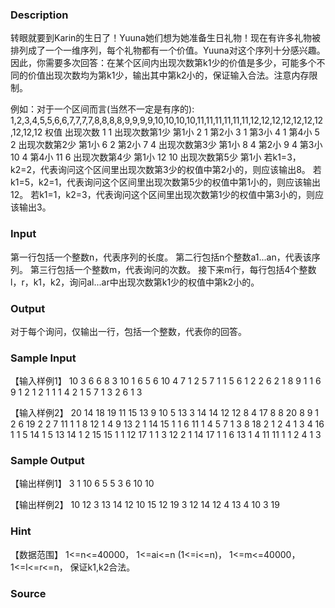 
### Description
转眼就要到Karin的生日了！Yuuna她们想为她准备生日礼物！现在有许多礼物被排列成了一个一维序列，每个礼物都有一个价值。Yuuna对这个序列十分感兴趣。因此，你需要多次回答：在某个区间内出现次数第k1少的价值是多少，可能多个不同的价值出现次数均为第k1少，输出其中第k2小的，保证输入合法。注意内存限制。

例如：对于一个区间而言(当然不一定是有序的):
1,2,3,4,5,5,6,6,7,7,7,7,8,8,8,8,9,9,9,9,10,10,10,10,11,11,11,11,11,11,12,12,12,12,12,12,12,12,12,12
权值 出现次数 
1 1 出现次数第1少 第1小
2 1 第2小
3 1 第3小
4 1 第4小
5 2 出现次数第2少 第1小
6 2 第2小
7 4 出现次数第3少 第1小
8 4 第2小
9 4 第3小
10 4 第4小
11 6 出现次数第4少 第1小
12 10 出现次数第5少 第1小
若k1=3，k2=2，代表询问这个区间里出现次数第3少的权值中第2小的，则应该输出8。
若k1=5，k2=1，代表询问这个区间里出现次数第5少的权值中第1小的，则应该输出12。
若k1=1，k2=3，代表询问这个区间里出现次数第1少的权值中第3小的，则应该输出3。


### Input
第一行包括一个整数n，代表序列的长度。
第二行包括n个整数a1...an，代表该序列。
第三行包括一个整数m，代表询问的次数。
接下来m行，每行包括4个整数l，r，k1，k2，询问al...ar中出现次数第k1少的权值中第k2小的。

### Output

对于每个询问，仅输出一行，包括一个整数，代表你的回答。


### Sample Input
【输入样例1】
10
3 6 6 8 3 10 1 6 5 6
10
4 7 1 2
5 7 1 1
5 6 1 2
2 6 2 1
8 9 1 1
6 9 1 2
1 2 1 1
1 4 2 1
5 7 1 3
2 6 1 3

【输入样例2】
20
14 18 19 11 15 13 9 10 5 13 3 14 14 12 12 8 4 17 8 8
20
8 9 1 2
6 19 2 2
7 11 1 1
8 12 1 4
9 13 2 1
14 15 1 1
6 11 1 4
5 7 1 3
8 18 2 1
2 4 1 3
4 16 1 1
5 14 1 5
13 14 1 2
15 15 1 1
12 17 1 1
3 12 2 1
14 17 1 1
6 13 1 4
11 11 1 1
2 4 1 3
### Sample Output
【输出样例1】
3
1
10
6
5
5
3
6
10
10

【输出样例2】
10
12
3
13
14
12
10
15
12
19
3
12
14
12
4
13
4
10
3
19
### Hint
【数据范围】
1<=n<=40000，
1<=ai<=n (1<=i<=n)，
1<=m<=40000，
1<=l<=r<=n，
保证k1,k2合法。


### Source
